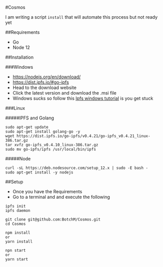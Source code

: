 #Cosmos

I am writing a script `install` that will automate this process but not ready yet


##Requirements

* Go
* Node 12

##Installation

###Windows

* https://nodejs.org/en/download/
* https://dist.ipfs.io/#go-ipfs
* Head to the download website
* Click the latest version and download the .msi file
* Windows sucks so follow this [Ipfs windows tutorial](https://flyingzumwalt.gitbooks.io/decentralized-web-primer/content/install-ipfs/lessons/download-and-install.html) is you get stuck


###Linux

#####IPFS and Golang

```
sudo apt-get update
sudo apt-get install golang-go -y
wget https://dist.ipfs.io/go-ipfs/v0.4.21/go-ipfs_v0.4.21_linux-386.tar.gz
tar xvfz go-ipfs_v0.4.10_linux-386.tar.gz
sudo mv go-ipfs/ipfs /usr/local/bin/ipfs
```

#####Node

```
curl -sL https://deb.nodesource.com/setup_12.x | sudo -E bash -
sudo apt-get install -y nodejs
```

##Setup
* Once you have the Requirements
* Go to a terminal and and execute the following

```
ipfs init
ipfs daemon
```
```
git clone git@github.com:BotchM/Cosmos.git
cd Cosmos

npm install 
or 
yarn install

npn start
or
yarn start

```

